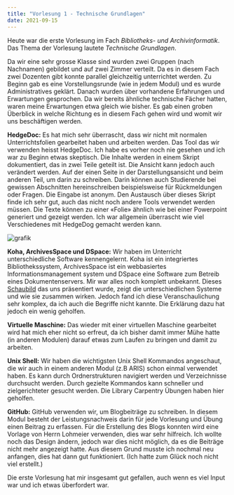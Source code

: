 ```yaml
---
title: "Vorlesung 1 - Technische Grundlagen"
date: 2021-09-15
---
```


Heute war die erste Vorlesung im Fach *Bibliotheks- und Archivinformatik*. Das Thema der Vorlesung lautete *Technische Grundlagen*. 

Da wir eine sehr grosse Klasse sind wurden zwei Gruppen (nach Nachnamen) gebildet und auf zwei Zimmer verteilt. Da es in diesem Fach zwei Dozenten gibt konnte parallel gleichzeitig unterrichtet werden. Zu Beginn gab es eine Vorstellungsrunde (wie in jedem Modul) und es wurde Administratives geklärt. Danach wurden über vorhandene Erfahrungen und Erwartungen gesprochen. Da wir bereits ähnliche technische Fächer hatten, waren meine Erwartungen etwa gleich wie bisher. Es gab einen groben Überblick in welche Richtung es in diesem Fach gehen wird und womit wir uns beschäftigen werden. 

**HedgeDoc:** Es hat mich sehr überrascht, dass wir nicht mit normalen Unterrichtsfolien gearbeitet haben und arbeiten werden. Das Tool das wir verwenden heisst HedgeDoc. Ich habe es vorher noch nie gesehen und ich war zu Beginn etwas skeptisch. Die Inhalte werden in einem Skript dokumentiert, das in zwei Teile geteilt ist. Die Ansicht kann jedoch auch verändert werden. Auf der einen Seite in der Darstellungsansicht und beim anderen Teil, um darin zu schreiben. Darin können auch Studierende bei gewissen Abschnitten hereinschreiben beispielsweise für Rückmeldungen oder Fragen. Die Eingabe ist anonym. Den Austausch über dieses Skript finde ich sehr gut, auch das nicht noch andere Tools verwendet werden müssen. Die Texte können zu einer «Folie» ähnlich wie bei einer Powerpoint generiert und gezeigt werden. Ich war allgemein überrascht wie viel Verschiedenes mit HedgeDog gemacht werden kann.

![grafik](https://user-images.githubusercontent.com/90787818/151624928-0b0a5ff6-8d3c-4f87-9cb1-4e5172d68705.png)


**Koha, ArchivesSpace und DSpace:** Wir haben im Unterricht unterschiedliche Software kennengelernt. Koha ist ein integriertes Bibliothekssystem, ArchivesSpace ist ein webbasiertes Informationsmanagement system und DSpace eine Software zum Betreib eines Dokumentenservers. Mir war alles noch komplett unbekannt. Dieses [Schaubild](https://bain.felixlohmeier.de/#/01_technische-grundlagen) das uns präsentiert wurde, zeigt die unterschiedlichen Systeme und wie sie zusammen wirken. Jedoch fand ich diese Veranschaulichung sehr komplex, da ich auch die Begriffe nicht kannte. Die Erklärung dazu hat jedoch ein wenig geholfen.

**Virtuelle Maschine:** Das wieder mit einer virtuellen Maschine gearbeitet wird hat mich eher nicht so erfreut, da ich bisher damit immer Mühe hatte (in anderen Modulen) darauf etwas zum Laufen zu bringen und damit zu arbeiten. 

**Unix Shell:** Wir haben die wichtigsten Unix Shell Kommandos angeschaut, die wir auch in einem anderen Modul (z.B ARIS) schon einmal verwendet haben. Es kann durch Ordnerstrukturen navigiert werden und Verzeichnisse durchsucht werden. Durch gezielte Kommandos kann schneller und zielgerichteter gesucht werden. Die Library Carpentry Übungen haben hier geholfen.

**GitHub:** GitHub verwenden wir, um Blogbeiträge zu schreiben. In diesem Modul besteht der Leistungsnachweis darin für jede Vorlesung und Übung einen Beitrag zu erfassen. Für die Erstellung des Blogs konnten wird eine Vorlage von Herrn Lohmeier verwenden, dies war sehr hilfreich. Ich wollte noch das Design ändern, jedoch war dies nicht möglich, da es die Beiträge nicht mehr angezeigt hatte. Aus diesem Grund musste ich nochmal neu anfangen, dies hat dann gut funktioniert. (Ich hatte zum Glück noch nicht viel erstellt.)

Die erste Vorlesung hat mir insgesamt gut gefallen, auch wenn es viel Input war und ich etwas überfordert war.
